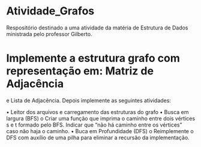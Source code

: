 # Atividade_Grafos
Respositório destinado a uma atividade da matéria de Estrutura de Dados ministrada pelo professor Gilberto.

# Implemente a estrutura grafo com representação em: Matriz de Adjacência
e Lista de Adjacência. Depois implemente as seguintes atividades:


• Leitor dos arquivos e carregamento das estruturas do grafo
• Busca em largura (BFS)
o Criar uma função que imprima o caminho entre dois
vértices s e t formado pelo BFS. Indicar que “não há
caminho entre os vértices” caso não haja o caminho.
• Buca em Profundidade (DFS)
o Reimplemente o DFS com auxílio de uma pilha para
eliminar a recursão da implementação.
